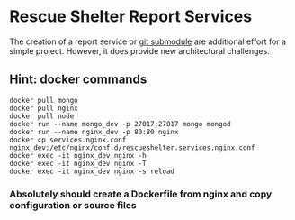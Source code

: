# Rescue Shelter Report Services  
The creation of a report service or [git submodule](https://git-scm.com/book/en/v2/Git-Tools-Submodules) are additional effort for a simple project. However, it does provide new architectural challenges.  



## Hint: docker commands
```
docker pull mongo
docker pull nginx
docker pull node
docker run --name mongo_dev -p 27017:27017 mongo mongod
docker run --name nginx_dev -p 80:80 nginx
docker cp services.nginx.conf nginx_dev:/etc/nginx/conf.d/rescueshelter.services.nginx.conf
docker exec -it nginx_dev nginx -h
docker exec -it nginx_dev nginx -T
docker exec -it nginx_dev nginx -s reload
```
### Absolutely should create a Dockerfile from nginx and copy configuration or source files